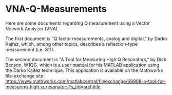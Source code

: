 # VNA-Q-Measurements

Here are some documents regarding Q measurement using a Vector Network Analyzer (VNA).

The first document is "Q factor measurements, analog and digital," by Darko Kajfez, which, among other topics, describes a reflection-type measurement (i.e. S11).

The second document is "A Tool for Measuring High Q Resonators," by Dick Benson, W1QG, which is a user manual for his MATLAB application using the Darko Kajfez technique.  This application is available on the Mathworks file-exchange site:  https://www.mathworks.com/matlabcentral/fileexchange/68908-a-tool-for-measuring-high-q-resonators?s_tid=srchtitle

